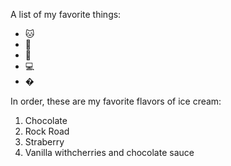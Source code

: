 A list of my favorite things:
* 🐱
* 🐶
* 👶
* 💻
* �


In order, these are my favorite flavors of ice cream:
1. Chocolate
2. Rock Road
3. Straberry
4. Vanilla withcherries and chocolate sauce
